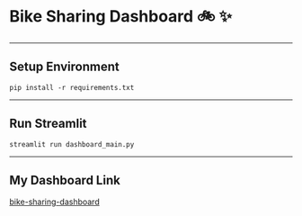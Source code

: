 # Bike Sharing Dashboard 🚲 ✨

---
## Setup Environment
```
pip install -r requirements.txt 
```
---
## Run Streamlit
```
streamlit run dashboard_main.py
```
---
## My Dashboard Link
[bike-sharing-dashboard](https://dashboardmainpy-fazig7u5xmumc6db7u3une.streamlit.app/)
